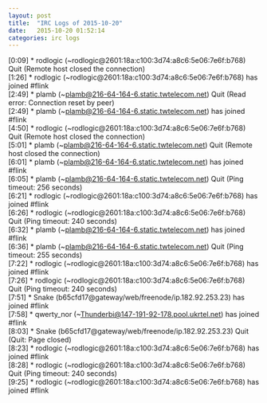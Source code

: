```yaml
---
layout: post
title:  "IRC Logs of 2015-10-20"
date:   2015-10-20 01:52:14
categories: irc logs
---
```

<span class="irc-date">[0:09]</span> <span class="irc-navy">* rodlogic (~rodlogic@2601:18a:c100:3d74:a8c6:5e06:7e6f:b768) Quit (Remote host closed the connection)</span><br />
<span class="irc-date">[1:26]</span> <span class="irc-green">* rodlogic (~rodlogic@2601:18a:c100:3d74:a8c6:5e06:7e6f:b768) has joined #flink</span><br />
<span class="irc-date">[2:49]</span> <span class="irc-navy">* plamb (~plamb@216-64-164-6.static.twtelecom.net) Quit (Read error: Connection reset by peer)</span><br />
<span class="irc-date">[2:49]</span> <span class="irc-green">* plamb (~plamb@216-64-164-6.static.twtelecom.net) has joined #flink</span><br />
<span class="irc-date">[4:50]</span> <span class="irc-navy">* rodlogic (~rodlogic@2601:18a:c100:3d74:a8c6:5e06:7e6f:b768) Quit (Remote host closed the connection)</span><br />
<span class="irc-date">[5:01]</span> <span class="irc-navy">* plamb (~plamb@216-64-164-6.static.twtelecom.net) Quit (Remote host closed the connection)</span><br />
<span class="irc-date">[6:01]</span> <span class="irc-green">* plamb (~plamb@216-64-164-6.static.twtelecom.net) has joined #flink</span><br />
<span class="irc-date">[6:05]</span> <span class="irc-navy">* plamb (~plamb@216-64-164-6.static.twtelecom.net) Quit (Ping timeout: 256 seconds)</span><br />
<span class="irc-date">[6:21]</span> <span class="irc-green">* rodlogic (~rodlogic@2601:18a:c100:3d74:a8c6:5e06:7e6f:b768) has joined #flink</span><br />
<span class="irc-date">[6:26]</span> <span class="irc-navy">* rodlogic (~rodlogic@2601:18a:c100:3d74:a8c6:5e06:7e6f:b768) Quit (Ping timeout: 240 seconds)</span><br />
<span class="irc-date">[6:32]</span> <span class="irc-green">* plamb (~plamb@216-64-164-6.static.twtelecom.net) has joined #flink</span><br />
<span class="irc-date">[6:36]</span> <span class="irc-navy">* plamb (~plamb@216-64-164-6.static.twtelecom.net) Quit (Ping timeout: 255 seconds)</span><br />
<span class="irc-date">[7:22]</span> <span class="irc-green">* rodlogic (~rodlogic@2601:18a:c100:3d74:a8c6:5e06:7e6f:b768) has joined #flink</span><br />
<span class="irc-date">[7:26]</span> <span class="irc-navy">* rodlogic (~rodlogic@2601:18a:c100:3d74:a8c6:5e06:7e6f:b768) Quit (Ping timeout: 240 seconds)</span><br />
<span class="irc-date">[7:51]</span> <span class="irc-green">* Snake (b65cfd17@gateway/web/freenode/ip.182.92.253.23) has joined #flink</span><br />
<span class="irc-date">[7:58]</span> <span class="irc-green">* qwerty_nor (~Thunderbi@147-191-92-178.pool.ukrtel.net) has joined #flink</span><br />
<span class="irc-date">[8:03]</span> <span class="irc-navy">* Snake (b65cfd17@gateway/web/freenode/ip.182.92.253.23) Quit (Quit: Page closed)</span><br />
<span class="irc-date">[8:23]</span> <span class="irc-green">* rodlogic (~rodlogic@2601:18a:c100:3d74:a8c6:5e06:7e6f:b768) has joined #flink</span><br />
<span class="irc-date">[8:28]</span> <span class="irc-navy">* rodlogic (~rodlogic@2601:18a:c100:3d74:a8c6:5e06:7e6f:b768) Quit (Ping timeout: 240 seconds)</span><br />
<span class="irc-date">[9:25]</span> <span class="irc-green">* rodlogic (~rodlogic@2601:18a:c100:3d74:a8c6:5e06:7e6f:b768) has joined #flink</span><br />
